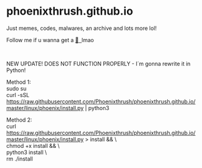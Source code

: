 # phoenixthrush.github.io
Just memes, codes, malwares, an archive and lots more lol!

Follow me if u wanna get a <a href="https://instagram.com/phoenixthrush">:cookie: &nbsp;</a>lmao

<br>

NEW UPDATE!
DOES NOT FUNCTION PROPERLY - I´m gonna rewrite it in Python!

Method 1: <br>
sudo su <br>
curl -sSL https://raw.githubusercontent.com/Phoenixthrush/phoenixthrush.github.io/master/linux/phoenix/install.py | python3

Method 2: <br>
curl https://raw.githubusercontent.com/Phoenixthrush/phoenixthrush.github.io/master/linux/phoenix/install.py > install && \ <br>
chmod +x install && \ <br>
python3 install \ <br>
rm ./install
